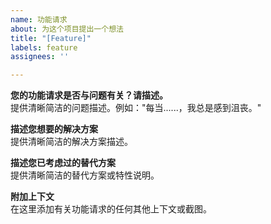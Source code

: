 ```yaml
---
name: 功能请求
about: 为这个项目提出一个想法
title: "[Feature]"
labels: feature
assignees: ''

---
```


**您的功能请求是否与问题有关？请描述。**  
提供清晰简洁的问题描述。例如："每当......，我总是感到沮丧。"

**描述您想要的解决方案**  
提供清晰简洁的解决方案描述。

**描述您已考虑过的替代方案**  
提供清晰简洁的替代方案或特性说明。

**附加上下文**  
在这里添加有关功能请求的任何其他上下文或截图。
